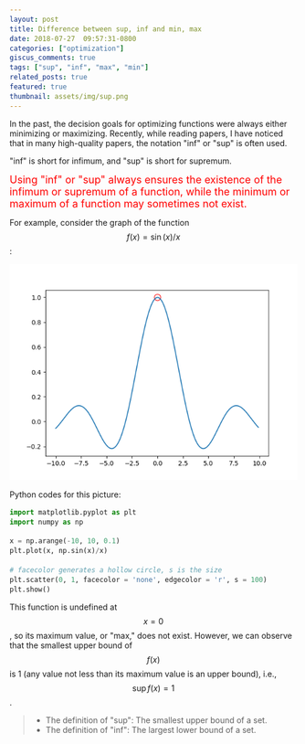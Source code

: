 ```yaml
---
layout: post
title: Difference between sup, inf and min, max
date: 2018-07-27  09:57:31-0800
categories: ["optimization"]
giscus_comments: true
tags: ["sup", "inf", "max", "min"]
related_posts: true
featured: true
thumbnail: assets/img/sup.png
---
```


In the past, the decision goals for optimizing functions were always either minimizing or maximizing. Recently, while reading papers, I have noticed that in many high-quality papers, the notation "inf" or "sup" is often used.

"inf" is short for infimum, and "sup" is short for supremum.

<font color=red size=4>Using "inf" or "sup" always ensures the existence of the infimum or supremum of a function, while the minimum or maximum of a function may sometimes not exist.</font>

For example, consider the graph of the function $$f(x)=\sin(x)/x$$:

<p align="center">
  <img src="https://raw.githubusercontent.com/RobinChen121/robinchen121.github.io/master/assets/img/sup.png" />
</p>

Python codes for this picture:

```python
import matplotlib.pyplot as plt
import numpy as np

x = np.arange(-10, 10, 0.1)
plt.plot(x, np.sin(x)/x)

# facecolor generates a hollow circle, s is the size
plt.scatter(0, 1, facecolor = 'none', edgecolor = 'r', s = 100)
plt.show()

```

This function is undefined at $$x=0$$, so its maximum value, or "max," does not exist. However, we can observe that the smallest upper bound of $$f(x)$$ is 1 (any value not less than its maximum value is an upper bound), i.e., $$\sup f(x)=1$$.

> - The definition of "sup": The smallest upper bound of a set.
> - The definition of "inf": The largest lower bound of a set.
